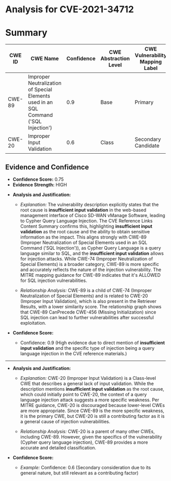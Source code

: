 # Analysis for CVE-2021-34712

# Summary
| CWE ID | CWE Name | Confidence | CWE Abstraction Level | CWE Vulnerability Mapping Label | CWE-Vulnerability Mapping Notes |
|---|---|---|---|---|---|
| CWE-89 | Improper Neutralization of Special Elements used in an SQL Command ('SQL Injection') | 0.9 | Base | Primary | Allowed |
| CWE-20 | Improper Input Validation | 0.6 | Class | Secondary Candidate | Discouraged |

## Evidence and Confidence

*   **Confidence Score:** 0.75
*   **Evidence Strength:** HIGH

- **Analysis and Justification:**
  - *Explanation:* The vulnerability description explicitly states that the root cause is **insufficient input validation** in the web-based management interface of Cisco SD-WAN vManage Software, leading to Cypher Query Language Injection. The CVE Reference Links Content Summary confirms this, highlighting **insufficient input validation** as the root cause and the ability to obtain sensitive information as the impact. This aligns strongly with CWE-89 (Improper Neutralization of Special Elements used in an SQL Command ('SQL Injection')), as Cypher Query Language is a query language similar to SQL, and the **insufficient input validation** allows for injection attacks. While CWE-74 (Improper Neutralization of Special Elements) is a broader category, CWE-89 is more specific and accurately reflects the nature of the injection vulnerability. The MITRE mapping guidance for CWE-89 indicates that it's ALLOWED for SQL injection vulnerabilities.

  - *Relationship Analysis:* CWE-89 is a child of CWE-74 (Improper Neutralization of Special Elements) and is related to CWE-20 (Improper Input Validation), which is also present in the Retriever Results, with a lower similarity score. The relationship graph shows that CWE-89 CanPrecede CWE-456 (Missing Initialization) since SQL injection can lead to further vulnerabilities after successful exploitation.

- **Confidence Score:**
  - Confidence: 0.9 (High evidence due to direct mention of **insufficient input validation** and the specific type of injection being a query language injection in the CVE reference materials.)

---
- **Analysis and Justification:**
  - *Explanation:* CWE-20 (Improper Input Validation) is a Class-level CWE that describes a general lack of input validation. While the description mentions **insufficient input validation** as the root cause, which could initially point to CWE-20, the context of a query language injection attack suggests a more specific weakness. Per MITRE guidance, CWE-20 is discouraged because lower-level CWEs are more appropriate. Since CWE-89 is the more specific weakness, it is the primary CWE, but CWE-20 is still a contributing factor as it is a general cause of injection vulnerabilities.

  - *Relationship Analysis:* CWE-20 is a parent of many other CWEs, including CWE-89. However, given the specifics of the vulnerability (Cypher query language injection), CWE-89 provides a more accurate and detailed classification.

- **Confidence Score:**
  - *Example:* Confidence: 0.6 (Secondary consideration due to its general nature, but still relevant as a contributing factor)